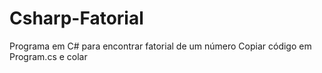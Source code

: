 # Csharp-Fatorial
Programa em C# para encontrar fatorial de um número
Copiar código em Program.cs e colar
